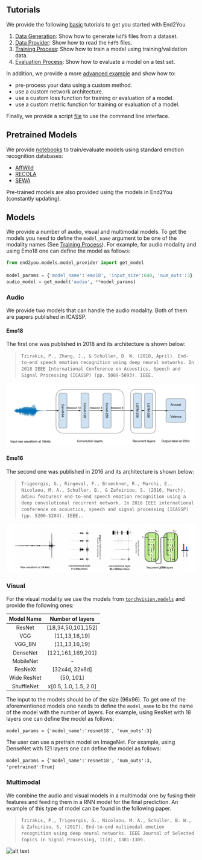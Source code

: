 ## Tutorials

We provide the following [basic](tutorials/basic) tutorials to get you started with End2You

1. [Data Generation](tutorials/basic/1.%20Data%20Generation.ipynb): Show how to generate `hdf5` files from a dataset.<br>
2. [Data Provider](tutorials/basic/2.%20Data%20Provider.ipynb): Show how to read the `hdf5` files.<br>
3. [Training Process](tutorials/basic/3.%20Training%20Process.ipynb): Show how to train a model using training/validation data.<br>
4. [Evaluation Process](tutorials/basic/4.%20Evaluation%20Process.ipynb): Show how to evaluate a model on a test set.

In addition, we provide a more [advanced example](advanced/Training.ipynb) and show how to: 
* pre-process your data using a custom method.
* use a custom network architecture.
* use a custom loss function for training or evaluation of a model.
* use a custom metric function for training or evaluation of a model.

Finally, we provide a script [file](cli) to use the command line interface.

## Pretrained Models

We provide [notebooks](pretrained_models) to train/evaluate models using standard emotion recognition databases:

* [AffWild](pretrained_models/AffWild)
* [RECOLA](pretrained_models/RECOLA)
* [SEWA](pretrained_models/SEWA)

Pre-trained models are also provided using the models in End2You (constantly updating).

## Models

We provide a number of audio, visual and multimodal models. To get the models you need to define the `model_name` argument to be one of the modality names (See [Training Process](tutorials/3.%20Training%20Process.ipynb)).
For example, for audio modality and using Emo18 one can define the model as follows:

```python
from end2you.models.model_provider import get_model

model_params = {'model_name':'emo18', 'input_size':640, 'num_outs':3}
audio_model = get_model('audio', **model_params)
```

### Audio

We provide two models that can handle the audio modality. Both of them are papers published in ICASSP.

#### Emo18

The first one was published in 2018 and its architecture is shown below:

> `Tzirakis, P., Zhang, J., & Schuller, B. W. (2018, April). End-to-end speech emotion recognition using deep neural networks. In 2018 IEEE International Conference on Acoustics, Speech and Signal Processing (ICASSP) (pp. 5089-5093). IEEE.`

![alt text](figures/emo18.png "Speech Emotion Recognition - Emo18 model")


#### Emo16

The second one was published in 2016 and its architecture is shown below:

> `Trigeorgis, G., Ringeval, F., Brueckner, R., Marchi, E., Nicolaou, M. A., Schuller, B., & Zafeiriou, S. (2016, March). Adieu features? end-to-end speech emotion recognition using a deep convolutional recurrent network. In 2016 IEEE international conference on acoustics, speech and signal processing (ICASSP) (pp. 5200-5204). IEEE..`

![alt text](figures/emo16.png "Speech Emotion Recognition - Emo16 model")


### Visual

For the visual modality we use the models from [`torchvision.models`](https://pytorch.org/docs/stable/torchvision/models.html) and provide the following ones:

| Model Name | Number of layers |
| :---: | :---: |
| ResNet | [18,34,50,101,152] |
| VGG | [11,13,16,19] |
| VGG_BN | [11,13,16,19] |
| DenseNet | [121,161,169,201] |
| MobileNet | - |
| ResNeXt | [32x4d, 32x8d] |
| Wide ResNet | [50, 101] |
| ShuffleNet | x[0.5, 1.0, 1.5, 2.0] |

<!--
1. ResNet - [18,34,50,101,152]
2. VGG - [11,13,16,19]
3. VGG_BN - [11,13,16,19]
4. DenseNet - [121,161,169,201]
5. MobileNet
6. ResNeXt - [32x4d, 32x8d]
7. Wide ResNet - [50, 101]
8. ShuffleNet - x[0.5, 1.0, 1.5, 2.0]
-->

The input to the models should be of the size (96x96). To get one of the aforementioned models one needs to define the `model_name` to be the name of the model with the number of layers. For example, using ResNet with 18 layers one can define the model as follows:

```model_params = {'model_name':'resnet18', 'num_outs':3}```

The user can use a pretrain model on ImageNet. For example, using DenseNet with 121 layers one can define the model as follows:

```model_params = {'model_name':'resnet18', 'num_outs':3, 'pretrained':True}```

### Multimodal

We combine the audio and visual models in a multimodal one by fusing their features and feeding them in a RNN model for the final prediction.
An example of this type of model can be found in the following paper.

> `Tzirakis, P., Trigeorgis, G., Nicolaou, M. A., Schuller, B. W., & Zafeiriou, S. (2017). End-to-end multimodal emotion recognition using deep neural networks. IEEE Journal of Selected Topics in Signal Processing, 11(8), 1301-1309.`

![alt text](figures/multimodal.png "Multimodal Emotion Recognition model")

